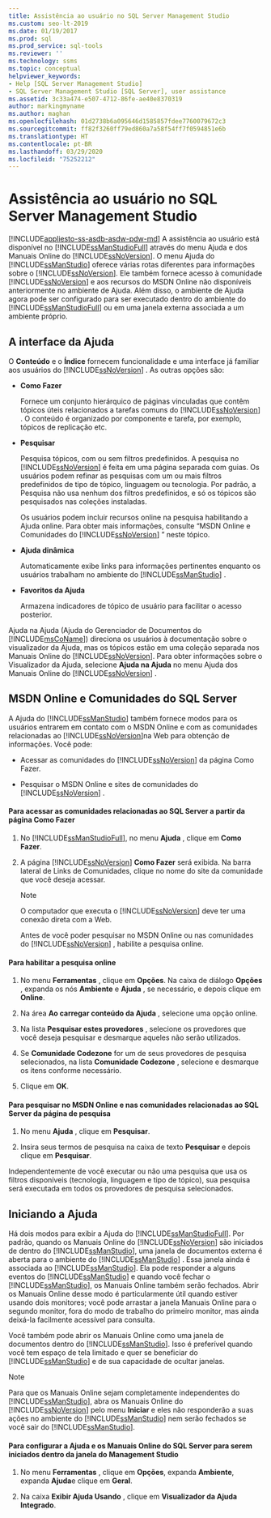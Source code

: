 ```yaml
---
title: Assistência ao usuário no SQL Server Management Studio
ms.custom: seo-lt-2019
ms.date: 01/19/2017
ms.prod: sql
ms.prod_service: sql-tools
ms.reviewer: ''
ms.technology: ssms
ms.topic: conceptual
helpviewer_keywords:
- Help [SQL Server Management Studio]
- SQL Server Management Studio [SQL Server], user assistance
ms.assetid: 3c33a474-e507-4712-86fe-ae40e8370319
author: markingmyname
ms.author: maghan
ms.openlocfilehash: 01d2738b6a095646d1585857fdee7760079672c3
ms.sourcegitcommit: ff82f3260ff79ed860a7a58f54ff7f0594851e6b
ms.translationtype: HT
ms.contentlocale: pt-BR
ms.lasthandoff: 03/29/2020
ms.locfileid: "75252212"
---
```

# <a name="user-assistance-in-sql-server-management-studio"></a>Assistência ao usuário no SQL Server Management Studio
[!INCLUDE[appliesto-ss-asdb-asdw-pdw-md](../includes/appliesto-ss-asdb-asdw-pdw-md.md)]
A assistência ao usuário está disponível no [!INCLUDE[ssManStudioFull](../includes/ssmanstudiofull-md.md)] através do menu Ajuda e dos Manuais Online do [!INCLUDE[ssNoVersion](../includes/ssnoversion-md.md)]. O menu Ajuda do [!INCLUDE[ssManStudio](../includes/ssmanstudio-md.md)] oferece várias rotas diferentes para informações sobre o [!INCLUDE[ssNoVersion](../includes/ssnoversion-md.md)]. Ele também fornece acesso à comunidade [!INCLUDE[ssNoVersion](../includes/ssnoversion-md.md)] e aos recursos do MSDN Online não disponíveis anteriormente no ambiente de Ajuda. Além disso, o ambiente de Ajuda agora pode ser configurado para ser executado dentro do ambiente do [!INCLUDE[ssManStudioFull](../includes/ssmanstudiofull-md.md)] ou em uma janela externa associada a um ambiente próprio.  
  
## <a name="the-help-interface"></a>A interface da Ajuda  
O **Conteúdo** e o **Índice** fornecem funcionalidade e uma interface já familiar aos usuários do [!INCLUDE[ssNoVersion](../includes/ssnoversion-md.md)] . As outras opções são:  
  
-   **Como Fazer**  
  
    Fornece um conjunto hierárquico de páginas vinculadas que contêm tópicos úteis relacionados a tarefas comuns do [!INCLUDE[ssNoVersion](../includes/ssnoversion-md.md)] . O conteúdo é organizado por componente e tarefa, por exemplo, tópicos de replicação etc.  
  
-   **Pesquisar**  
  
    Pesquisa tópicos, com ou sem filtros predefinidos. A pesquisa no [!INCLUDE[ssNoVersion](../includes/ssnoversion-md.md)] é feita em uma página separada com guias. Os usuários podem refinar as pesquisas com um ou mais filtros predefinidos de tipo de tópico, linguagem ou tecnologia. Por padrão, a Pesquisa não usa nenhum dos filtros predefinidos, e só os tópicos são pesquisados nas coleções instaladas.  
  
    Os usuários podem incluir recursos online na pesquisa habilitando a Ajuda online. Para obter mais informações, consulte “MSDN Online e Comunidades do [!INCLUDE[ssNoVersion](../includes/ssnoversion-md.md)] ” neste tópico.  
  
-   **Ajuda dinâmica**  
  
    Automaticamente exibe links para informações pertinentes enquanto os usuários trabalham no ambiente do [!INCLUDE[ssManStudio](../includes/ssmanstudio-md.md)] .  
  
-   **Favoritos da Ajuda**  
  
    Armazena indicadores de tópico de usuário para facilitar o acesso posterior.  
  
Ajuda na Ajuda (Ajuda do Gerenciador de Documentos do [!INCLUDE[msCoName](../includes/msconame_md.md)]) direciona os usuários à documentação sobre o visualizador da Ajuda, mas os tópicos estão em uma coleção separada nos Manuais Online do [!INCLUDE[ssNoVersion](../includes/ssnoversion-md.md)]. Para obter informações sobre o Visualizador da Ajuda, selecione **Ajuda na Ajuda** no menu Ajuda dos Manuais Online do [!INCLUDE[ssNoVersion](../includes/ssnoversion-md.md)] .  
  
## <a name="msdn-online-and-sql-server-communities"></a>MSDN Online e Comunidades do SQL Server  
A Ajuda do [!INCLUDE[ssManStudio](../includes/ssmanstudio-md.md)] também fornece modos para os usuários entrarem em contato com o MSDN Online e com as comunidades relacionadas ao [!INCLUDE[ssNoVersion](../includes/ssnoversion-md.md)]na Web para obtenção de informações. Você pode:  
  
-   Acessar as comunidades do [!INCLUDE[ssNoVersion](../includes/ssnoversion-md.md)] da página Como Fazer.  
  
-   Pesquisar o MSDN Online e sites de comunidades do [!INCLUDE[ssNoVersion](../includes/ssnoversion-md.md)] .  
  
#### <a name="to-access-sql-server-focused-communities-from-the-how-do-i-page"></a>Para acessar as comunidades relacionadas ao SQL Server a partir da página Como Fazer  
  
1.  No [!INCLUDE[ssManStudioFull](../includes/ssmanstudiofull-md.md)], no menu **Ajuda** , clique em **Como Fazer**.  
  
2.  A página [!INCLUDE[ssNoVersion](../includes/ssnoversion-md.md)] **Como Fazer** será exibida. Na barra lateral de Links de Comunidades, clique no nome do site da comunidade que você deseja acessar.  
  
    > [!NOTE]  
    > O computador que executa o [!INCLUDE[ssNoVersion](../includes/ssnoversion-md.md)] deve ter uma conexão direta com a Web.  
  
    Antes de você poder pesquisar no MSDN Online ou nas comunidades do [!INCLUDE[ssNoVersion](../includes/ssnoversion-md.md)] , habilite a pesquisa online.  
  
#### <a name="to-enable-online-search"></a>Para habilitar a pesquisa online  
  
1.  No menu **Ferramentas** , clique em **Opções**. Na caixa de diálogo **Opções** , expanda os nós **Ambiente** e **Ajuda** , se necessário, e depois clique em **Online**.  
  
2.  Na área **Ao carregar conteúdo da Ajuda** , selecione uma opção online.  
  
3.  Na lista **Pesquisar estes provedores** , selecione os provedores que você deseja pesquisar e desmarque aqueles não serão utilizados.  
  
4.  Se **Comunidade Codezone** for um de seus provedores de pesquisa selecionados, na lista **Comunidade Codezone** , selecione e desmarque os itens conforme necessário.  
  
5.  Clique em **OK**.  
  
#### <a name="to-search-msdn-online-and-sql-server-focused-communities-from-the-search-page"></a>Para pesquisar no MSDN Online e nas comunidades relacionadas ao SQL Server da página de pesquisa  
  
1.  No menu **Ajuda** , clique em **Pesquisar**.  
  
2.  Insira seus termos de pesquisa na caixa de texto **Pesquisar** e depois clique em **Pesquisar**.  
  
Independentemente de você executar ou não uma pesquisa que usa os filtros disponíveis (tecnologia, linguagem e tipo de tópico), sua pesquisa será executada em todos os provedores de pesquisa selecionados.  
  
## <a name="launching-help"></a>Iniciando a Ajuda  
Há dois modos para exibir a Ajuda do [!INCLUDE[ssManStudioFull](../includes/ssmanstudiofull-md.md)]. Por padrão, quando os Manuais Online do [!INCLUDE[ssNoVersion](../includes/ssnoversion-md.md)] são iniciados de dentro do [!INCLUDE[ssManStudio](../includes/ssmanstudio-md.md)], uma janela de documentos externa é aberta para o ambiente do [!INCLUDE[ssManStudio](../includes/ssmanstudio-md.md)] . Essa janela ainda é associada ao [!INCLUDE[ssManStudio](../includes/ssmanstudio-md.md)]. Ela pode responder a alguns eventos do [!INCLUDE[ssManStudio](../includes/ssmanstudio-md.md)] e quando você fechar o [!INCLUDE[ssManStudio](../includes/ssmanstudio-md.md)], os Manuais Online também serão fechados. Abrir os Manuais Online desse modo é particularmente útil quando estiver usando dois monitores; você pode arrastar a janela Manuais Online para o segundo monitor, fora do modo de trabalho do primeiro monitor, mas ainda deixá-la facilmente acessível para consulta.  
  
Você também pode abrir os Manuais Online como uma janela de documentos dentro do [!INCLUDE[ssManStudio](../includes/ssmanstudio-md.md)]. Isso é preferível quando você tem espaço de tela limitado e quer se beneficiar do [!INCLUDE[ssManStudio](../includes/ssmanstudio-md.md)] e de sua capacidade de ocultar janelas.  
  
> [!NOTE]  
> Para que os Manuais Online sejam completamente independentes do [!INCLUDE[ssManStudio](../includes/ssmanstudio-md.md)], abra os Manuais Online do [!INCLUDE[ssNoVersion](../includes/ssnoversion-md.md)] pelo menu **Iniciar** e eles não responderão a suas ações no ambiente do [!INCLUDE[ssManStudio](../includes/ssmanstudio-md.md)] nem serão fechados se você sair do [!INCLUDE[ssManStudio](../includes/ssmanstudio-md.md)].  
  
#### <a name="to-configure-help-and-sql-server-books-online-to-launch-inside-the-management-studio-window"></a>Para configurar a Ajuda e os Manuais Online do SQL Server para serem iniciados dentro da janela do Management Studio  
  
1.  No menu **Ferramentas** , clique em **Opções**, expanda **Ambiente**, expanda **Ajuda**e clique em **Geral**.  
  
2.  Na caixa **Exibir Ajuda Usando** , clique em **Visualizador da Ajuda Integrado**.  
  
